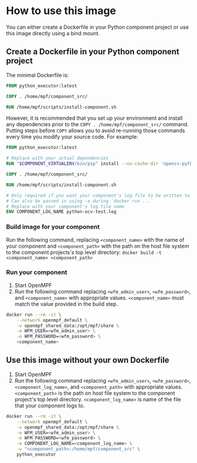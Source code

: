 How to use this image
===========================

You can either create a Dockerfile in your Python component project or use this image directly using a bind mount.


Create a Dockerfile in your Python component project
----------------------------
The minimal Dockerfile is:
```dockerfile
FROM python_executor:latest

COPY . /home/mpf/component_src/

RUN /home/mpf/scripts/install-component.sh
```

However, it is recommended that you set up your environment and install any dependencies prior to the 
`COPY . /home/mpf/component_src/` command. Putting steps before `COPY` allows you to avoid re-running those commands
every time you modify your source code. For example:
```dockerfile
FROM python_executor:latest

# Replace with your actual dependencies
RUN "$COMPONENT_VIRTUALENV/bin/pip" install --no-cache-dir 'opencv-python>=3.3' 'tensorflow'

COPY . /home/mpf/component_src/

RUN /home/mpf/scripts/install-component.sh

# Only required if you want your component's log file to be written to stdout. 
# Can also be passed in using -e during `docker run ...`
# Replace with your component's log file name
ENV COMPONENT_LOG_NAME python-ocv-test.log
```


### Build image for your component
Run the following command, replacing `<component_name>` with the name of your component and `<component_path>` with the
path on the host file system to the component projects's top level directory:
`docker build -t <component_name> <component_path>`


### Run your component
1. Start OpenMPF
2. Run the following command replacing `<wfm_admin_user>`, `<wfm_password>`, and `<component_name>` 
   with appropriate values. `<component_name>` must match the value provided in the build step.
```bash
docker run --rm -it \
    --network openmpf_default \
    -v openmpf_shared_data:/opt/mpf/share \
    -e WFM_USER=<wfm_admin_user> \
    -e WFM_PASSWORD=<wfm_password> \
    <component_name>
```


Use this image without your own Dockerfile
---------------------------
1. Start OpenMPF 
2. Run the following command replacing `<wfm_admin_user>`, `<wfm_password>`, `<component_log_name>`, and 
   `<component_path>` with appropriate values. `<component_path>` is the path on host file system to the component 
   project's top level directory. `<component_log_name>` is name of the file that your component logs to.
```bash
docker run --rm -it \
    --network openmpf_default \
    -v openmpf_shared_data:/opt/mpf/share \
    -e WFM_USER=<wfm_admin_user> \
    -e WFM_PASSWORD=<wfm_password> \
    -e COMPONENT_LOG_NAME=<component_log_name> \
    -v "<component_path>:/home/mpf/component_src" \
    python_executor
```

